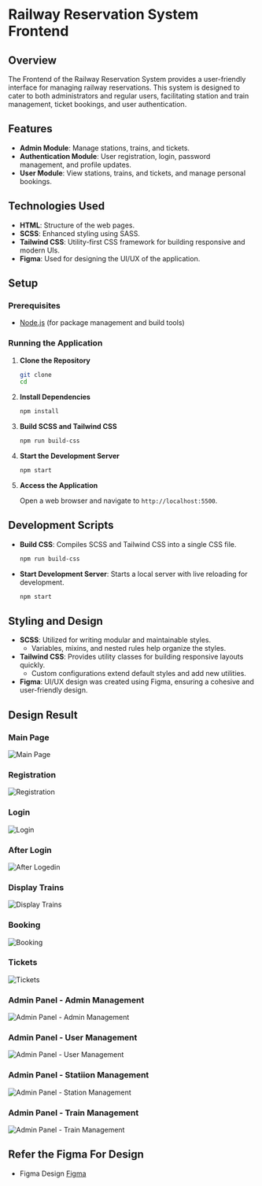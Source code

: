 # Railway Reservation System Frontend

## Overview

The Frontend of the Railway Reservation System provides a user-friendly interface for managing railway reservations. This system is designed to cater to both administrators and regular users, facilitating station and train management, ticket bookings, and user authentication.

## Features

- **Admin Module**: Manage stations, trains, and tickets.
- **Authentication Module**: User registration, login, password management, and profile updates.
- **User Module**: View stations, trains, and tickets, and manage personal bookings.

## Technologies Used

- **HTML**: Structure of the web pages.
- **SCSS**: Enhanced styling using SASS.
- **Tailwind CSS**: Utility-first CSS framework for building responsive and modern UIs.
- **Figma**: Used for designing the UI/UX of the application.

## Setup

### Prerequisites

- [Node.js](https://nodejs.org/en/download/) (for package management and build tools)

### Running the Application

1. **Clone the Repository**

   ```sh
   git clone 
   cd 
   ```

2. **Install Dependencies**

   ```sh
   npm install
   ```

3. **Build SCSS and Tailwind CSS**

   ```sh
   npm run build-css
   ```

4. **Start the Development Server**

   ```sh
   npm start
   ```

5. **Access the Application**

   Open a web browser and navigate to `http://localhost:5500`.

## Development Scripts

- **Build CSS**: Compiles SCSS and Tailwind CSS into a single CSS file.

  ```sh
  npm run build-css
  ```

- **Start Development Server**: Starts a local server with live reloading for development.

  ```sh
  npm start
  ```

## Styling and Design

- **SCSS**: Utilized for writing modular and maintainable styles.
  - Variables, mixins, and nested rules help organize the styles.
- **Tailwind CSS**: Provides utility classes for building responsive layouts quickly.
  - Custom configurations extend default styles and add new utilities.
- **Figma**: UI/UX design was created using Figma, ensuring a cohesive and user-friendly design.

## Design Result

### Main Page

![Main Page](/Results/Day%2043/Main%20Page.jpg)

### Registration

![Registration](/Results/Day%2043/Register.jpg)

### Login

![Login](/Results/Day%2043/Login.jpg)

### After Login

![After Logedin](/Results/Day%2043/Logined.jpg)

### Display Trains

![Display Trains](/Results/Day%2043/Display%20Trains.jpg)

### Booking

![Booking](/Results/Day%2043/Booking%20Page.jpg)

### Tickets

![Tickets](/Results/Day%2043/Tickets.jpg)

### Admin Panel - Admin Management

![Admin Panel - Admin Management](/Results/Day%2043/Admin%20pannel%20-%20Admin%20Management.jpg)

### Admin Panel - User Management

![Admin Panel - User Management](/Results//Day%2043/Admin%20pannel%20-%20User%20Management.jpg)

### Admin Panel - Statiion Management

![Admin Panel - Station Management](/Results//Day%2043/Add%20Station.jpg)

### Admin Panel - Train Management

![Admin Panel - Train Management](/Results//Day%2043/Admin%20pannel%20-%20Train.jpg)


## Refer the Figma For Design

- Figma Design [Figma](https://www.figma.com/design/7NBWnzgNAiH76oXtisReQM/Railway-Reservation-System?m=dev&node-id=0-1&t=uQrywYYUg9o9up4j-1)


